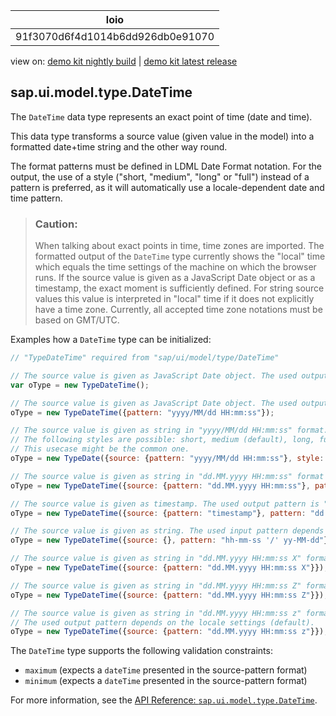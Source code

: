 <!-- loio91f3070d6f4d1014b6dd926db0e91070 -->

| loio |
| -----|
| 91f3070d6f4d1014b6dd926db0e91070 |

<div id="loio">

view on: [demo kit nightly build](https://openui5nightly.hana.ondemand.com/#/topic/91f3070d6f4d1014b6dd926db0e91070) | [demo kit latest release](https://openui5.hana.ondemand.com/#/topic/91f3070d6f4d1014b6dd926db0e91070)</div>

## sap.ui.model.type.DateTime

The `DateTime` data type represents an exact point of time \(date and time\).

This data type transforms a source value \(given value in the model\) into a formatted date+time string and the other way round.

The format patterns must be defined in LDML Date Format notation. For the output, the use of a style \("short, "medium", "long" or "full"\) instead of a pattern is preferred, as it will automatically use a locale-dependent date and time pattern.

> ### Caution:  
> When talking about exact points in time, time zones are imported. The formatted output of the `DateTime` type currently shows the "local" time which equals the time settings of the machine on which the browser runs. If the source value is given as a JavaScript Date object or as a timestamp, the exact moment is sufficiently defined. For string source values this value is interpreted in "local" time if it does not explicitly have a time zone. Currently, all accepted time zone notations must be based on GMT/UTC.

Examples how a `DateTime` type can be initialized:

```js
// "TypeDateTime" required from "sap/ui/model/type/DateTime"

// The source value is given as JavaScript Date object. The used output pattern depends on the locale settings (default).
var oType = new TypeDateTime();

// The source value is given as JavaScript Date object. The used output pattern is "yyyy/MM/dd HH:mm:ss": e.g. 2011/04/11 09:11:27
oType = new TypeDateTime({pattern: "yyyy/MM/dd HH:mm:ss"}); 

// The source value is given as string in "yyyy/MM/dd HH:mm:ss" format. The used output style is "full". The styles are language dependent.
// The following styles are possible: short, medium (default), long, full
// This usecase might be the common one.
oType = new TypeDate({source: {pattern: "yyyy/MM/dd HH:mm:ss"}, style: "full"}); 

// The source value is given as string in "dd.MM.yyyy HH:mm:ss" format (no timezone given). The used output pattern is "MMMM d, yyyy, HH:mm:ss.SSS": e.g. August 22, 2043, 18:48:48.374
oType = new TypeDateTime({source: {pattern: "dd.MM.yyyy HH:mm:ss"}, pattern: "MMMM d, yyyy, HH:mm:ss.SSS"});

// The source value is given as timestamp. The used output pattern is "dd.MM.yyyy HH:mm": e.g. 22.12.2010 13:15
oType = new TypeDateTime({source: {pattern: "timestamp"}, pattern: "dd.MMM.yyyy HH:mm"}); 

// The source value is given as string. The used input pattern depends on the locale settings (default). The used output pattern is "hh-mm-ss '/' yy-MM-dd": e.g. 06-48-48 / 43-08-22
oType = new TypeDateTime({source: {}, pattern: "hh-mm-ss '/' yy-MM-dd"}); 

// The source value is given as string in "dd.MM.yyyy HH:mm:ss X" format (timezone is defined in ISO8601 format, e.g. "+02:00"). The used output pattern depends on the locale settings (default).
oType = new TypeDateTime({source: {pattern: "dd.MM.yyyy HH:mm:ss X"}});

// The source value is given as string in "dd.MM.yyyy HH:mm:ss Z" format (timezone is defined in RFC822 format, e.g. "+0200"). The used output pattern depends on the locale settings (default).
oType = new TypeDateTime({source: {pattern: "dd.MM.yyyy HH:mm:ss Z"}});

// The source value is given as string in "dd.MM.yyyy HH:mm:ss z" format (timezone is currently defined as e.g. "GMT+02:00", "UTC+02:00", "UT+02:00" or "Z" (shortcut for "UTC+00:00")).
// The used output pattern depends on the locale settings (default).
oType = new TypeDateTime({source: {pattern: "dd.MM.yyyy HH:mm:ss z"}});
```

The `DateTime` type supports the following validation constraints:

-   `maximum` \(expects a `dateTime` presented in the source-pattern format\)
-   `minimum` \(expects a `dateTime` presented in the source-pattern format\)

For more information, see the [API Reference: `sap.ui.model.type.DateTime`](https://openui5.hana.ondemand.com/#/api/sap.ui.model.type.DateTime).

